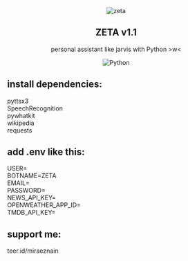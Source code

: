 <div align="center">
<img src="https://stickerly.pstatic.net/sticker_pack/zPu9DQhcCdOhcGmN6IGxCA/4LU4EK/13/cce2a0fd-ccfc-4577-9a66-ef4e6b0e3ead.png" alt="zeta">
<h2>ZETA v1.1</h2>
personal assistant like jarvis with Python >w< <br>
 
![Python](https://img.shields.io/badge/python-3670A0?style=plastic&logo=python&logoColor=ffdd54)
</div>

## install dependencies:
pyttsx3 <br>
SpeechRecognition <br>
pywhatkit <br>
wikipedia <br>
requests <br>

## add .env like this:
USER=<ur username> <br>
BOTNAME=ZETA <br>
EMAIL=<ur email> <br>
PASSWORD=<ur password> <br>
NEWS_API_KEY=<add> <br>
OPENWEATHER_APP_ID=<add> <br>
TMDB_API_KEY=<add> <br>
  
## support me:
teer.id/miraeznain
